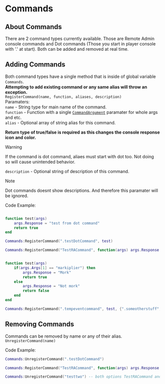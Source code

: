 # Commands

## About Commands
There are 2 command types currently available. Those are Remote Admin console commands and Dot commands (Those you start in player console with '.' at start). Both can be added and removed at real time.

## Adding Commands
Both command types have a single method that is inside of global variable `Commands`.<br> 
**Attempting to add existing command or any same alias will throw an exception.**<br>
`RegisterCommand(name, function, aliases, description)`<br>
Paramaters:<br>
`name` - String type for main name of the command.<br>
`function` - Function with a single [`CommandArgument`](https://github.com/davidsebesta1/LuaLabPlugin/blob/master/Docs/Objects/Commands/CommandArguments.md) paramater for whole args and etc.<br>
`alias` - Optional array of string alias for this command.<br>

**Return type of true/false is required as this changes the console response icon and color.**<br>

> [!WARNING]
> If the command is dot command, aliaes must start with dot too. Not doing so will cause unintended behavior.

`description` - Optional string of description of this command.<br>

> [!NOTE]
> Dot commands doesnt show descriptions. And therefore this paramater will be ignored.

Code Example:

```lua

function test(args)
    args.Response = "test from dot command"
    return true
end

Commands:RegisterCommand(".testDotCommand", test)
```

```lua
Commands:RegisterCommand("TestRACommand", function(args) args.Response = "remote admin" return false end, {"testtwo"}, "This is a test lua command description")
```

```lua

function test(args)
    if(args.Args[1] == "markiplier") then
        args.Response = "Mork"
        return true
    else 
        args.Response = "Not mork"
        return false
    end
end

Commands:RegisterCommand(".tempeventcommand", test, {".someotherstuff", ".andanother"})
```

## Removing Commands
Commands can be removed by name or any of their alias.<br>
`UnregisterCommand(name)`<br>

Code Example:

```lua
Commands:UnregisterCommand(".testDotCommand")
```

```lua
Commands:RegisterCommand("TestRACommand", function(args) args.Response = "remote admin" return false end, {"testtwo"}, "This is a test lua command description")

Commands:UnregisterCommand("testtwo") -- both options TestRACommand and testtwo are unregistered
```
